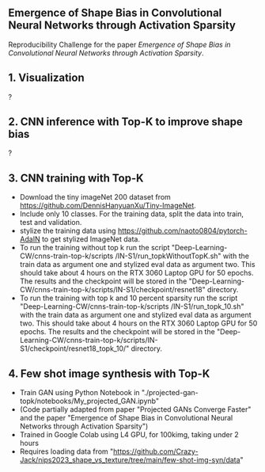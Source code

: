 ## Emergence of Shape Bias in Convolutional Neural Networks through Activation Sparsity

Reproducibility Challenge for the paper *Emergence of Shape Bias in Convolutional Neural Networks through Activation Sparsity*.

## 1. Visualization
?

## 2. CNN inference with Top-K to improve shape bias
?

## 3. CNN training with Top-K
- Download the tiny imageNet 200 dataset from https://github.com/DennisHanyuanXu/Tiny-ImageNet.
- Include only 10 classes. For the training data, split the data into train, test and validation.
- stylize the training data using https://github.com/naoto0804/pytorch-AdaIN to get stylized ImageNet data.
- To run the training without top k run the script "Deep-Learning-CW/cnns-train-top-k/scripts
/IN-S1/run_topkWithoutTopK.sh" with the train data as argument one and stylized eval data as argument two. This should take about 4 hours on the RTX 3060 Laptop GPU for 50 epochs. The results and the checkpoint will be stored in the "Deep-Learning-CW/cnns-train-top-k/scripts/IN-S1/checkpoint/resnet18" directory.
- To run the training with top k and 10 percent sparsity run the script "Deep-Learning-CW/cnns-train-top-k/scripts
/IN-S1/run_topk_10.sh" with the train data as argument one and stylized eval data as argument two. This should take about 4 hours on the RTX 3060 Laptop GPU for 50 epochs. The results and the checkpoint will be stored in the "Deep-Learning-CW/cnns-train-top-k/scripts/IN-S1/checkpoint/resnet18_topk_10/" directory.
  

## 4. Few shot image synthesis with Top-K
- Train GAN using Python Notebook in "./projected-gan-topk/notebooks/My_projected_GAN.ipynb"
- (Code partially adapted from paper "Projected GANs Converge Faster" and the paper "Emergence of Shape Bias in Convolutional Neural Networks through Activation Sparsity")
- Trained in Google Colab using L4 GPU, for 100kimg, taking under 2 hours
- Requires loading data from "https://github.com/Crazy-Jack/nips2023_shape_vs_texture/tree/main/few-shot-img-syn/data"
